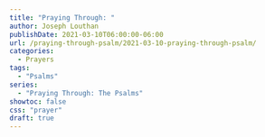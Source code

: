 ```yaml
---
title: "Praying Through: "
author: Joseph Louthan
publishDate: 2021-03-10T06:00:00-06:00
url: /praying-through-psalm/2021-03-10-praying-through-psalm/
categories:
  - Prayers
tags:
  - "Psalms"
series:
  - "Praying Through: The Psalms"
showtoc: false
css: "prayer"
draft: true
---
```

<div style="font-variant: small-caps;">

</div>

```text

```
